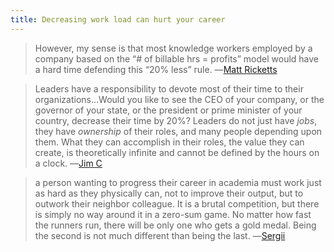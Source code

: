 ```yaml
---
title: Decreasing work load can hurt your career
---
```


> However, my sense is that most knowledge workers employed by a company based on the “# of billable hrs = profits” model would have a hard time defending this “20% less” rule.
> ―[Matt Ricketts](https://www.calnewport.com/blog/2021/09/07/what-would-happen-if-we-slowed-down/#comment-448818)



> Leaders have a responsibility to devote most of their time to their organizations...Would you like to see the CEO of your company, or the governor of your state, or the president or prime minister of your country, decrease their time by 20%? Leaders do not just have *jobs*, they have *ownership* of their roles, and many people depending upon them. What they can accomplish in their roles, the value they can create, is theoretically infinite and cannot be defined by the hours on a clock.
> ―[Jim C](https://www.calnewport.com/blog/2021/09/07/what-would-happen-if-we-slowed-down/#comment-449455)



> a person wanting to progress their career in academia must work just as hard as they physically can, not to improve their output, but to outwork their neighbor colleague. It is a brutal competition, but there is simply no way around it in a zero-sum game. No matter how fast the runners run, there will be only one who gets a gold medal. Being the second is not much different than being the last.
> ―[Sergii](https://www.calnewport.com/blog/2021/09/07/what-would-happen-if-we-slowed-down/#comment-448815)
